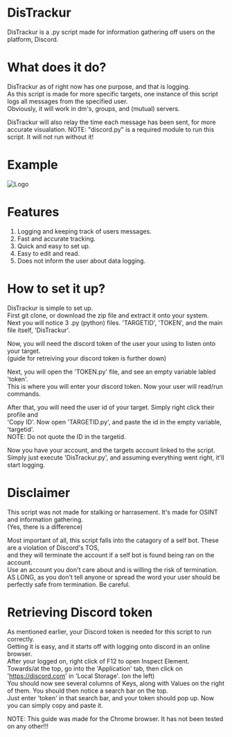# DisTrackur
DisTrackur is a .py script made for information gathering off users on the platform, Discord.  

# What does it do?
DisTrackur as of right now has one purpose, and that is logging. </br>
As this script is made for more specific targets, one instance of this script logs all messages from the specified user. </br>
Obviously, it will work in dm's, groups, and (mutual) servers.

DisTrackur will also relay the time each message has been sent, for more accurate visualation.
NOTE: "discord.py" is a required module to run this script. It will not run without it!

# Example
![Logo](https://github.com/9socket/DisTrackur/blob/main/example/DisTrackur_example.png)

# Features
1. Logging and keeping track of users messages. </br>
2. Fast and accurate tracking. </br>
3. Quick and easy to set up. </br>
4. Easy to edit and read. </br>
5. Does not inform the user about data logging.

# How to set it up?
DisTrackur is simple to set up. </br>
First git clone, or download the zip file and extract it onto your system. </br>
Next you will notice 3 .py (python) files. 'TARGETID', 'TOKEN', and the main file itself, 'DisTrackur'.

Now, you will need the discord token of the user your using to listen onto your target. </br>
(guide for retreiving your discord token is further down)

Next, you will open the 'TOKEN.py' file, and see an empty variable labled 'token'. </br>
This is where you will enter your discord token. Now your user will read/run commands.

After that, you will need the user id of your target. Simply right click their profile and </br>
'Copy ID'. Now open 'TARGETID.py', and paste the id in the empty variable, 'targetid'. </br>
NOTE: Do not quote the ID in the targetid.

Now you have your account, and the targets account linked to the script. </br>
Simply just execute 'DisTrackur.py', and assuming everything went right, it'll start logging.

# Disclaimer
This script was not made for stalking or harrasement. It's made for OSINT and information gathering. </br>
(Yes, there is a difference)

Most important of all, this script falls into the catagory of a self bot. These are a violation of Discord's TOS, </br>
and they will terminate the account if a self bot is found being ran on the account. </br>
Use an account you don't care about and is willing the risk of termination. </br>
AS LONG, as you don't tell anyone or spread the word your user should be perfectly safe from termination. Be careful.

# Retrieving Discord token
As mentioned earlier, your Discord token is needed for this script to run correctly. </br>
Getting it is easy, and it starts off with logging onto discord in an online browser. </br>
After your logged on, right click of F12 to open Inspect Element. </br>
Towards/at the top, go into the 'Application' tab, then click on 'https://discord.com' in 'Local Storage'. (on the left) </br>
You should now see several columns of Keys, along with Values on the right of them. You should then notice a search bar on the top. </br>
Just enter 'token' in that search bar, and your token should pop up. Now you can simply copy and paste it.

NOTE: This guide was made for the Chrome browser. It has not been tested on any other!!!



